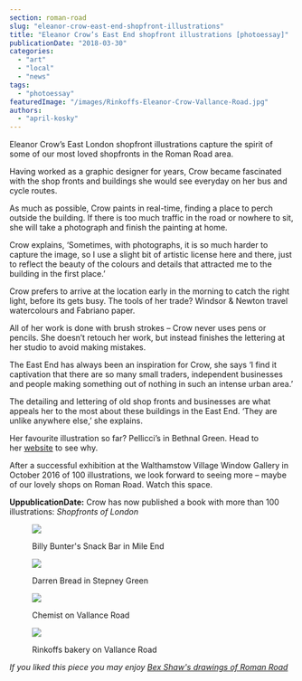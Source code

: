 ```yaml
---
section: roman-road
slug: "eleanor-crow-east-end-shopfront-illustrations"
title: "Eleanor Crow’s East End shopfront illustrations [photoessay]"
publicationDate: "2018-03-30"
categories: 
  - "art"
  - "local"
  - "news"
tags: 
  - "photoessay"
featuredImage: "/images/Rinkoffs-Eleanor-Crow-Vallance-Road.jpg"
authors: 
  - "april-kosky"
---
```


Eleanor Crow’s East London shopfront illustrations capture the spirit of some of our most loved shopfronts in the Roman Road area.

Having worked as a graphic designer for years, Crow became fascinated with the shop fronts and buildings she would see everyday on her bus and cycle routes.

As much as possible, Crow paints in real-time, finding a place to perch outside the building. If there is too much traffic in the road or nowhere to sit, she will take a photograph and finish the painting at home.

Crow explains, ‘Sometimes, with photographs, it is so much harder to capture the image, so I use a slight bit of artistic license here and there, just to reflect the beauty of the colours and details that attracted me to the building in the first place.’

Crow prefers to arrive at the location early in the morning to catch the right light, before its gets busy. The tools of her trade? Windsor & Newton travel watercolours and Fabriano paper.

All of her work is done with brush strokes – Crow never uses pens or pencils. She doesn’t retouch her work, but instead finishes the lettering at her studio to avoid making mistakes.

The East End has always been an inspiration for Crow, she says ‘I find it captivation that there are so many small traders, independent businesses and people making something out of nothing in such an intense urban area.’

The detailing and lettering of old shop fronts and businesses are what appeals her to the most about these buildings in the East End. ‘They are unlike anywhere else,’ she explains.

Her favourite illustration so far? Pellicci’s in Bethnal Green. Head to her [website](https://www.eleanorcrow.com/) to see why.

After a successful exhibition at the Walthamstow Village Window Gallery in October 2016 of 100 illustrations, we look forward to seeing more – maybe of our lovely shops on Roman Road. Watch this space.

**UppublicationDate:** Crow has now published a book with more than 100 illustrations: _Shopfronts of London_

<figure>

![](/images/Billy-Bunters-Eleanor-Crow-Mile-End-Road-1024x727.jpg)

<figcaption>

Billy Bunter's Snack Bar in Mile End

</figcaption>

</figure>

<figure>

![](/images/Daren-Bread-Eleanor-Crow-Stepney-Green.jpg)

<figcaption>

Darren Bread in Stepney Green

</figcaption>

</figure>

<figure>

![](/images/Chemist-Eleanor-Crow-Vallance-Road-1024x730.jpg)

<figcaption>

Chemist on Vallance Road

</figcaption>

</figure>

<figure>

![](/images/Rinkoffs-Eleanor-Crow-Vallance-Road-1024x727.jpg)

<figcaption>

Rinkoffs bakery on Vallance Road

</figcaption>

</figure>

_If you liked this piece you may enjoy [Bex Shaw's drawings of Roman Road](https://romanroadlondon.com/bex-shaw-drawings-roman-road/)_
